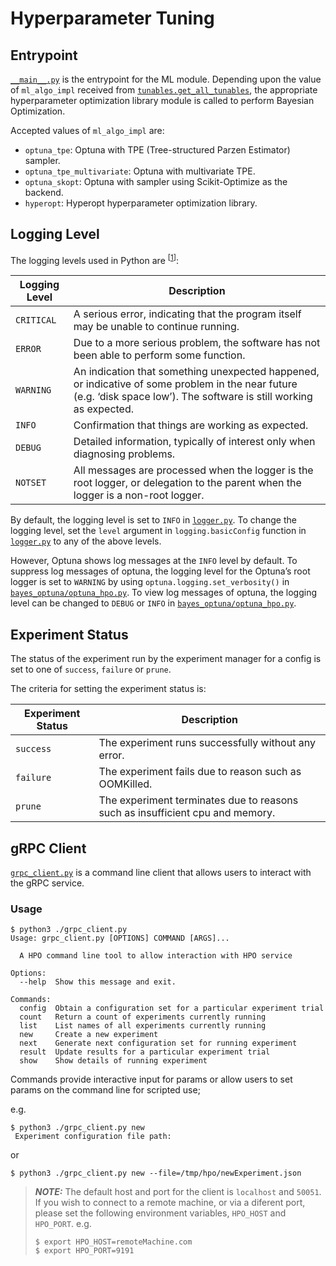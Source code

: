 # Hyperparameter Tuning

## Entrypoint

[`__main__.py`](./__main__.py) is the entrypoint for the ML module. Depending upon the value of `ml_algo_impl` received
from [`tunables.get_all_tunables`](./tunables.py), the appropriate hyperparameter optimization library module is called
to perform Bayesian Optimization.

Accepted values of `ml_algo_impl` are:
- `optuna_tpe`: Optuna with TPE (Tree-structured Parzen Estimator) sampler.
- `optuna_tpe_multivariate`: Optuna with multivariate TPE.
- `optuna_skopt`: Optuna with sampler using Scikit-Optimize as the backend.
- `hyperopt`: Hyperopt hyperparameter optimization library.

## Logging Level

The logging levels used in Python are <sup>[[1]]</sup>:

| Logging Level | Description                                                                                                                                                           |
|---------------|-----------------------------------------------------------------------------------------------------------------------------------------------------------------------|
| `CRITICAL`    | A serious error, indicating that the program itself may be unable to continue running.                                                                                |
| `ERROR`       | Due to a more serious problem, the software has not been able to perform some function.                                                                               |
| `WARNING`     | An indication that something unexpected happened, or indicative of some problem in the near future (e.g. ‘disk space low’). The software is still working as expected.|
| `INFO`        | Confirmation that things are working as expected.                                                                                                                     |
| `DEBUG`       | Detailed information, typically of interest only when diagnosing problems.                                                                                            |
| `NOTSET`      | All messages are processed when the logger is the root logger, or delegation to the parent when the logger is a non-root logger.                                      |

By default, the logging level is set to `INFO` in [`logger.py`](./logger.py). To change the logging level, set the
`level` argument in `logging.basicConfig` function in [`logger.py`](./logger.py) to any of the above levels.

However, Optuna shows log messages at the `INFO` level by default. To suppress log messages of optuna, the logging level
for the Optuna’s root logger is set to `WARNING` by using `optuna.logging.set_verbosity()` in
[`bayes_optuna/optuna_hpo.py`](./bayes_optuna/optuna_hpo.py). To view log messages of optuna, the logging level can be
changed to `DEBUG` or `INFO` in [`bayes_optuna/optuna_hpo.py`](./bayes_optuna/optuna_hpo.py).

[1]: https://docs.python.org/3/howto/logging.html#when-to-use-logging

## Experiment Status

The status of the experiment run by the experiment manager for a config is set to one of `success`, `failure` or `prune`.

The criteria for setting the experiment status is:

| Experiment Status | Description                                                                   |
|-------------------|-------------------------------------------------------------------------------|
| `success`         | The experiment runs successfully without any error.                           |
| `failure`         | The experiment fails due to reason such as OOMKilled.                         |
| `prune`           | The experiment terminates due to reasons such as insufficient cpu and memory. |


## gRPC Client

[`grpc_client.py`](./grpc_client.py) is a command line client that allows users to interact with the gRPC service.

### Usage

```shell
$ python3 ./grpc_client.py 
Usage: grpc_client.py [OPTIONS] COMMAND [ARGS]...

  A HPO command line tool to allow interaction with HPO service

Options:
  --help  Show this message and exit.

Commands:
  config  Obtain a configuration set for a particular experiment trial
  count   Return a count of experiments currently running
  list    List names of all experiments currently running
  new     Create a new experiment
  next    Generate next configuration set for running experiment
  result  Update results for a particular experiment trial
  show    Show details of running experiment

```

Commands provide interactive input for params or allow users to set params on the command line for scripted use;

e.g.

```shell
$ python3 ./grpc_client.py new
 Experiment configuration file path: 
```

or

```shell
$ python3 ./grpc_client.py new --file=/tmp/hpo/newExperiment.json
```

> **_NOTE:_**  The default host and port for the client is `localhost` and `50051`.  If you wish to connect to a remote machine, or via a diferent port, please set the following environment variables, `HPO_HOST` and `HPO_PORT`. 
> e.g.
> ```shell
> $ export HPO_HOST=remoteMachine.com
> $ export HPO_PORT=9191
> ```